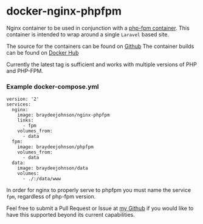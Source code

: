 # docker-nginx-phpfpm
Nginx container to be used in conjunction with a [php-fpm container](https://hub.docker.com/r/braydeejohnson/phpfpm). This container is intended to wrap around a single `Laravel` based site.

The source for the containers can be found on [Github](https://github.com/braydeejohnson/docker-nginx-phpfpm)
The container builds can be found on [Docker Hub](https://hub.docker.com/r/braydeejohnson/nginx-phpfpm/)

Currently the latest tag is sufficient and works with multiple versions of PHP and PHP-FPM.

### Example docker-compose.yml
```
version: '2'
services:
  nginx:
    image: braydeejohnson/nginx-phpfpm
    links:
      - fpm
    volumes_from:
      - data
  fpm:
    image: braydeejohnson/phpfpm
    volumes_from:
      - data
  data:
    image: braydeejohnson/data
    volumes:
      - ./:/data/www
```

In order for nginx to properly serve to phpfpm you must name the service `fpm`, regardless of php-fpm version.

Feel free to submit a Pull Request or Issue at [my Github](https://github.com/braydeejohnson/docker-nginx-phpfpm) if you would like to have this supported beyond its current capabilities.